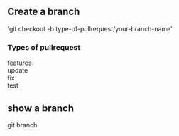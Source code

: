 ## Create a branch

'git checkout -b type-of-pullrequest/your-branch-name'

### Types of pullrequest

features  
update  
fix  
test

## show a branch
git branch

